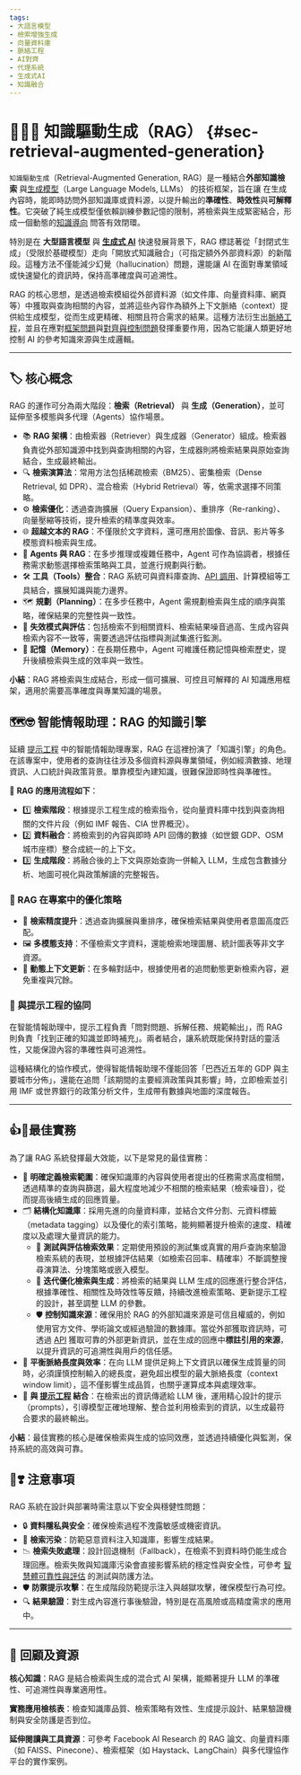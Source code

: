 ```yaml
---
tags:  
- 大語言模型  
- 檢索增強生成  
- 向量資料庫  
- 脈絡工程  
- AI對齊  
- 代理系統  
- 生成式AI  
- 知識融合  
---
```

# 🌉🔗📝 知識驅動生成（RAG） {#sec-retrieval-augmented-generation}

`知識驅動生成`（Retrieval-Augmented Generation, RAG）是一種結合**外部知識檢索** 與[生成模型](02-07-large_language_models.zh-hant)（Large Language Models, LLMs） 的技術框架，旨在讓 在生成內容時，能即時訪問外部知識庫或資料源，以提升輸出的**準確性**、**時效性**與**可解釋性**。它突破了純生成模型僅依賴訓練參數記憶的限制，將檢索與生成緊密結合，形成一個動態的[知識導向](05-01-oriented_knowledge.zh-hant) 問答有效閉環。

特別是在 **大型語言模型** 與 **[生成式 AI](06-05-analysis_generative.zh-hant)** 快速發展背景下，RAG 標誌著從「封閉式生成」（受限於基礎模型）走向「開放式知識融合」（可指定額外外部資料源）的新階段。這種方法不僅能減少幻覺（hallucination）問題，還能讓 AI 在面對專業領域或快速變化的資訊時，保持高準確度與可追溯性。

RAG 的核心思想，是透過檢索模組從外部資料源（如文件庫、向量資料庫、網頁等）中獲取與查詢相關的內容，並將這些內容作為額外上下文脈絡（context）提供給生成模型，從而生成更精確、相關且符合需求的結果。這種方法衍生出[脈絡工程](10-05-context_engineering.zh-hant)，並且在應對[框架問題](01-04-Frame_Problem.zh-hant)與[對齊與控制問題](01-06-Alignment_Control_Problem.zh-hant.md)發揮重要作用，因為它能讓人類更好地控制 AI 的參考知識來源與生成邏輯。

---

## 🏷️ 核心概念

RAG 的運作可分為兩大階段：**檢索（Retrieval）** 與 **生成（Generation）**，並可延伸至多模態與多代理（Agents）協作場景。

- 📚 **RAG 架構**：由檢索器（Retriever）與生成器（Generator）組成。檢索器負責從外部知識源中找到與查詢相關的內容，生成器則將檢索結果與原始查詢結合，生成最終輸出。
- 🔍 **檢索演算法**：常用方法包括稀疏檢索（BM25）、密集檢索（Dense Retrieval, 如 DPR）、混合檢索（Hybrid Retrieval）等，依需求選擇不同策略。
- ⚙️ **檢索優化**：透過查詢擴展（Query Expansion）、重排序（Re-ranking）、向量壓縮等技術，提升檢索的精準度與效率。
- 🌐 **超越文本的 RAG**：不僅限於文字資料，還可應用於圖像、音訊、影片等多模態資料檢索與生成。
- 🤖 **Agents 與 RAG**：在多步推理或複雜任務中，Agent 可作為協調者，根據任務需求動態選擇檢索策略與工具，並進行規劃與行動。
- 🛠️ **工具（Tools）整合**：RAG 系統可與資料庫查詢、[API 調用](@sec-api-mcp)、計算模組等工具結合，擴展知識與能力邊界。
- 🗺️ **規劃（Planning）**：在多步任務中，Agent 需規劃檢索與生成的順序與策略，確保結果的完整性與一致性。
- 🚧 **失效模式與評估**：包括檢索不到相關資料、檢索結果噪音過高、生成內容與檢索內容不一致等，需要透過評估指標與測試集進行監測。
- 🧠 **記憶（Memory）**：在長期任務中，Agent 可維護任務記憶與檢索歷史，提升後續檢索與生成的效率與一致性。

**小結**：RAG 將檢索與生成結合，形成一個可擴展、可控且可解釋的 AI 知識應用框架，適用於需要高準確度與專業知識的場景。

## 🗺️🤓 智能情報助理：RAG 的知識引擎

延續 [提示工程](10-03-prompt_engineering.zh-hant) 中的智能情報助理專案，RAG 在這裡扮演了「知識引擎」的角色。  
在該專案中，使用者的查詢往往涉及多個資料源與專業領域，例如經濟數據、地理資訊、人口統計與政策背景。單靠模型內建知識，很難保證即時性與準確性。

📌 **RAG 的應用流程如下**：
* 1️⃣ **檢索階段**：根據提示工程生成的檢索指令，從向量資料庫中找到與查詢相關的文件片段（例如 IMF 報告、CIA 世界概況）。  
* 2️⃣ **資料融合**：將檢索到的內容與即時 API 回傳的數據（如世銀 GDP、OSM 城市座標）整合成統一的上下文。  
* 3️⃣ **生成階段**：將融合後的上下文與原始查詢一併輸入 LLM，生成包含數據分析、地圖可視化與政策解讀的完整報告。  

### 🚀 RAG 在專案中的優化策略

- 🎯 **檢索精度提升**：透過查詢擴展與重排序，確保檢索結果與使用者意圖高度匹配。  
- 🖼️ **多模態支持**：不僅檢索文字資料，還能檢索地理圖層、統計圖表等非文字資源。  
- 🔄 **動態上下文更新**：在多輪對話中，根據使用者的追問動態更新檢索內容，避免重複與冗餘。  

### 🤝 與提示工程的協同

在智能情報助理中，提示工程負責「問對問題、拆解任務、規範輸出」，而 RAG 則負責「找到正確的知識並即時補充」。兩者結合，讓系統既能保持對話的靈活性，又能保證內容的準確性與可追溯性。

這種結構化的協作模式，使得智能情報助理不僅能回答「巴西近五年的 GDP 與主要城市分佈」，還能在追問「該期間的主要經濟政策與其影響」時，立即檢索並引用 IMF 或世界銀行的政策分析文件，生成帶有數據與地圖的深度報告。

***

## 👍💖最佳實務

為了讓 RAG 系統發揮最大效能，以下是常見的最佳實務：
- 🧩 **明確定義檢索範圍**：確保知識庫的內容與使用者提出的任務需求高度相關，透過精準的查詢與篩選，最大程度地減少不相關的檢索結果（檢索噪音），從而提高後續生成的回應質量。
- 🗂️ **結構化知識庫**：採用先進的向量資料庫，並結合文件分割、元資料標籤（metadata tagging）以及優化的索引策略，能夠顯著提升檢索的速度、精確度以及處理大量資訊的能力。
  - 🧪 **測試與評估檢索效果**：定期使用預設的測試集或真實的用戶查詢來驗證檢索系統的表現，並根據評估結果（如檢索召回率、精確率）不斷調整搜尋演算法、分塊策略或嵌入模型。
  - 🔄 **迭代優化檢索與生成**：將檢索的結果與 LLM 生成的回應進行整合評估，根據準確性、相關性及時效性等反饋，持續改進檢索策略、更新提示工程的設計，甚至調整 LLM 的參數。
  - 🛡️ **控制知識來源**：確保用於 RAG 的外部知識來源是可信且權威的，例如使用官方文件、學術論文或經過驗證的數據庫。當從外部獲取資訊時，可透過 [API](@sec-api-mcp) 獲取可靠的外部更新資訊，並在生成的回應中**標註引用的來源**，以提升資訊的可追溯性與用戶的信任感。    
- 📏 **平衡脈絡長度與效率**：在向 LLM 提供足夠上下文資訊以確保生成質量的同時，必須謹慎控制輸入的總長度，避免超出模型的最大脈絡長度（context window limit），這不僅影響生成品質，也關乎運算成本與處理效率。    
- 🤝 **與 [提示工程](10-03-prompt_engineering.zh-hant) 結合**：在檢索出的資訊傳遞給 LLM 後，運用精心設計的提示（prompts），引導模型正確地理解、整合並利用檢索到的資訊，以生成最符合要求的最終輸出。    

**小結**：最佳實務的核心是確保檢索與生成的協同效應，並透過持續優化與監測，保持系統的高效與可靠。

## 🤞❣️ 注意事項

RAG 系統在設計與部署時需注意以下安全與穩健性問題：

- 🔒 **資料隱私與安全**：確保檢索過程不洩露敏感或機密資訊。
- 🚫 **檢索污染**：防範惡意資料注入知識庫，影響生成結果。
- 📉 **檢索失敗處理**：設計回退機制（Fallback），在檢索不到資料時仍能生成合理回應。檢索失敗與知識庫污染會直接影響系統的穩定性與安全性，可參考 [智慧體可靠性與評估](10-02-agent_reliability_evaluation.zh-hant) 的測試與防護方法。
- 🛡️ **防禦提示攻擊**：在生成階段防範提示注入與越獄攻擊，確保模型行為可控。
- 🔍 **結果驗證**：對生成內容進行事後驗證，特別是在高風險或高精度需求的應用中。

---

## 🌉 回顧及資源

**核心知識**：RAG 是結合檢索與生成的混合式 AI 架構，能顯著提升 LLM 的準確性、可追溯性與專業適用性。

**實務應用檢核表**：檢查知識庫品質、檢索策略有效性、生成提示設計、結果驗證機制與安全防護是否到位。

**延伸閱讀與工具資源**：可參考 Facebook AI Research 的 RAG 論文、向量資料庫（如 FAISS、Pinecone）、檢索框架（如 Haystack、LangChain）與多代理協作平台的實作案例。
